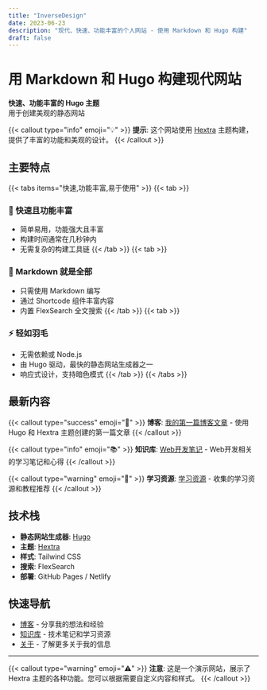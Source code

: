 ```yaml
---
title: "InverseDesign"
date: 2023-06-23
description: "现代、快速、功能丰富的个人网站 - 使用 Markdown 和 Hugo 构建"
draft: false
---
```


# 用 Markdown 和 Hugo 构建现代网站

**快速、功能丰富的 Hugo 主题**  
用于创建美观的静态网站

{{< callout type="info" emoji="💡" >}}
**提示**: 这个网站使用 [Hextra](https://themes.gohugo.io/themes/hextra/) 主题构建，提供了丰富的功能和美观的设计。
{{< /callout >}}

## 主要特点

{{< tabs items="快速,功能丰富,易于使用" >}}
{{< tab >}}
### 🚀 快速且功能丰富
- 简单易用，功能强大且丰富
- 构建时间通常在几秒钟内
- 无需复杂的构建工具链
{{< /tab >}}
{{< tab >}}
### 📝 Markdown 就是全部
- 只需使用 Markdown 编写
- 通过 Shortcode 组件丰富内容
- 内置 FlexSearch 全文搜索
{{< /tab >}}
{{< tab >}}
### ⚡ 轻如羽毛
- 无需依赖或 Node.js
- 由 Hugo 驱动，最快的静态网站生成器之一
- 响应式设计，支持暗色模式
{{< /tab >}}
{{< /tabs >}}

## 最新内容

{{< callout type="success" emoji="📝" >}}
**博客**: [我的第一篇博客文章](/blog/first-post/) - 使用 Hugo 和 Hextra 主题创建的第一篇文章
{{< /callout >}}

{{< callout type="info" emoji="📚" >}}
**知识库**: [Web开发笔记](/docs/tech/web-development/) - Web开发相关的学习笔记和心得
{{< /callout >}}

{{< callout type="warning" emoji="📖" >}}
**学习资源**: [学习资源](/docs/learning/) - 收集的学习资源和教程推荐
{{< /callout >}}

## 技术栈

- **静态网站生成器**: [Hugo](https://gohugo.io/)
- **主题**: [Hextra](https://themes.gohugo.io/themes/hextra/)
- **样式**: Tailwind CSS
- **搜索**: FlexSearch
- **部署**: GitHub Pages / Netlify

## 快速导航

- [博客](/blog/) - 分享我的想法和经验
- [知识库](/docs/) - 技术笔记和学习资源
- [关于](/about/) - 了解更多关于我的信息

---

{{< callout type="warning" emoji="⚠️" >}}
**注意**: 这是一个演示网站，展示了 Hextra 主题的各种功能。您可以根据需要自定义内容和样式。
{{< /callout >}}
